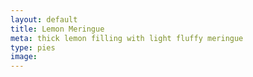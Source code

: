 ```yaml
---
layout: default
title: Lemon Meringue
meta: thick lemon filling with light fluffy meringue 
type: pies
image: 
---
```



